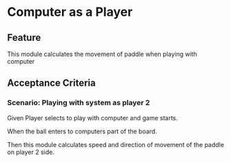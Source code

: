 # Computer as a Player

## Feature

This module calculates the movement of paddle when playing
with computer

## Acceptance Criteria

### Scenario: Playing with system as player 2

  Given Player selects to play with computer and game starts.

  When the ball enters to computers part of the board.

  Then this module calculates speed and direction of movement
  of the paddle on player 2 side.
